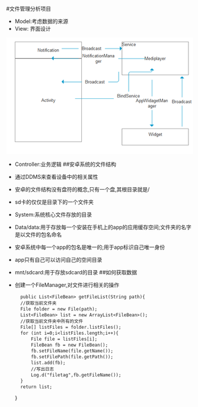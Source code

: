 #文件管理分析项目
- Model:考虑数据的来源
- View: 界面设计

![](image1.png)

- Controller:业务逻辑
##安卓系统的文件结构
- 通过DDMS来查看设备中的相关属性
- 安卓的文件结构没有盘符的概念,只有一个盘,其根目录就是/
- sd卡的仅仅是目录下的一个文件夹
- System:系统核心文件存放的目录
- Data/data:用于存放每一个安装在手机上的app的应用缓存空间;文件夹的名字是以文件的包名命名
- 安卓系统中每一个app的包名是唯一的;用于app标识自己唯一身份
- app只有自己可以访问自己的空间目录
- mnt/sdcard:用于存放sdcard的目录
##如何获取数据
- 创建一个FileManager,对文件进行相关的操作

        public List<FileBean> getFileList(String path){
        //获取当前文件夹
        File folder = new File(path);
        List<FileBean> list = new ArrayList<FileBean>();
        //获取当前文件夹中所有的文件
        File[] listFiles = folder.listFiles();
        for (int i=0;i<listFiles.length;i++){
            File file = listFiles[i];
            FileBean fb = new FileBean();
            fb.setFileName(file.getName());
            fb.setFilePath(file.getPath());
            list.add(fb);
            //写出日志
            Log.d("filetag",fb.getFileName());
        }
        return list;
    }
